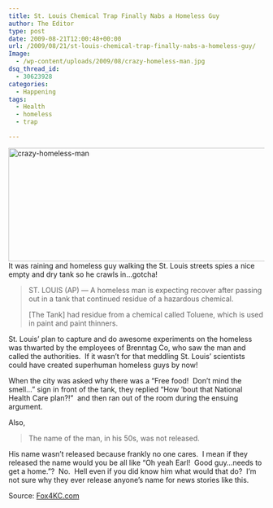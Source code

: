 ```yaml
---
title: St. Louis Chemical Trap Finally Nabs a Homeless Guy
author: The Editor
type: post
date: 2009-08-21T12:00:48+00:00
url: /2009/08/21/st-louis-chemical-trap-finally-nabs-a-homeless-guy/
Image:
  - /wp-content/uploads/2009/08/crazy-homeless-man.jpg
dsq_thread_id:
  - 30623928
categories:
  - Happening
tags:
  - Health
  - homeless
  - trap

---
```

[<img class="aligncenter size-full wp-image-1488" title="crazy-homeless-man" src="http://punchingkitty.com/wp-content/uploads/2009/08/crazy-homeless-man.jpg" alt="crazy-homeless-man" width="600" height="223" srcset="http://media.punchingkitty.com/wordpress/2009/08/crazy-homeless-man.jpg 600w, http://media.punchingkitty.com/wordpress/2009/08/crazy-homeless-man-300x111.jpg 300w" sizes="(max-width: 600px) 100vw, 600px" />][1]It was raining and homeless guy walking the St. Louis streets spies a nice empty and dry tank so he crawls in&#8230;gotcha!

> ST. LOUIS (AP) — A homeless man is expecting recover after passing out in a tank that continued residue of a hazardous chemical.
> 
> [The Tank] had residue from a chemical called Toluene, which is used in paint and paint thinners.

St. Louis&#8217; plan to capture and do awesome experiments on the homeless was thwarted by the employees of Brenntag Co, who saw the man and called the authorities.  If it wasn&#8217;t for that meddling St. Louis&#8217; scientists could have created superhuman homeless guys by now!

When the city was asked why there was a &#8220;Free food!  Don&#8217;t mind the smell&#8230;&#8221; sign in front of the tank, they replied &#8220;How &#8217;bout that National Health Care plan?!&#8221;  and then ran out of the room during the ensuing argument.

Also,

> The name of the man, in his 50s, was not released.

His name wasn&#8217;t released because frankly no one cares.  I mean if they released the name would you be all like &#8220;Oh yeah Earl!  Good guy&#8230;needs to get a home.&#8221;?  No.  Hell even if you did know him what would that do?  I&#8217;m not sure why they ever release anyone&#8217;s name for news stories like this.

Source: [Fox4KC.com][2]

 [1]: http://punchingkitty.com/wp-content/uploads/2009/08/crazy-homeless-man.jpg
 [2]: http://www.fox4kc.com/news/sns-ap-mo--homelessman-chemicals,0,7034487.story